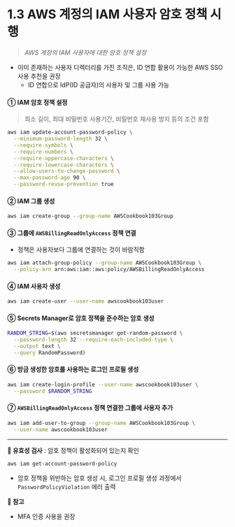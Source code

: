 # 1.3 AWS 계정의 IAM 사용자 암호 정책 시행

> _AWS 계정의 IAM 사용자에 대한 암호 정책 설정_

- 이미 존재하는 사용자 디렉터리를 가진 조직은, ID 연합 활용이 가능한 AWS SSO 사용 추천을 권장
  - ID 연합으로 IdP(ID 공급자)의 사용자 및 그룹 사용 가능

#### ① IAM 암호 정책 설정

> 최소 길이, 최대 비밀번호 사용기간, 비밀번호 재사용 방지 등의 조건 포함

```bash
aws iam update-account-password-policy \
  --minimum-password-length 32 \
  --require-symbols \
  --require-numbers \
  --require-uppercase-characters \
  --require-lowercase-characters \
  --allow-users-to-change-password \
  --max-password-age 90 \
  --password-reuse-prevention true
```

#### ② IAM 그룹 생성

```bash
aws iam create-group --group-name AWSCookbook103Group
```

#### ③ 그룹에 `AWSBillingReadOnlyAccess` 정책 연결

- 정책은 사용자보다 그룹에 연결하는 것이 바람직함

```bash
aws iam attach-group-policy --group-name AWSCookbook103Group \
  --policy-arn arn:aws:iam::aws:policy/AWSBillingReadOnlyAccess
```

#### ④ IAM 사용자 생성

```bash
aws iam create-user --user-name awscookbook103user
```

#### ⑤ Secrets Manager로 암호 정책을 준수하는 암호 생성

```bash
RANDOM_STRING=$(aws secretsmanager get-random-password \
  --password-length 32 --require-each-included-type \
  --output text \
  --query RandomPassword)
```

#### ⑥ 방금 생성한 암호를 사용하는 로그인 프로필 생성

```bash
aws iam create-login-profile --user-name awscookbook103user \
  --password $RANDOM_STRING
```

#### ⑦ `AWSBillingReadOnlyAccess` 정책 연결한 그룹에 사용자 추가

```bash
aws iam add-user-to-group --group-name AWSCookbook103Group \
  --user-name awscookbook103user
```

---

**🥕 유효성 검사** : 암호 정책이 활성화되어 있는지 확인

```bash
aws iam get-account-password-policy
```

- 암호 정책을 위반하는 암호 생성 시, 로그인 프로필 생성 과정에서 `PasswordPolicyViolation` 에러 출력

**🥕 참고**

- MFA 인증 사용을 권장
